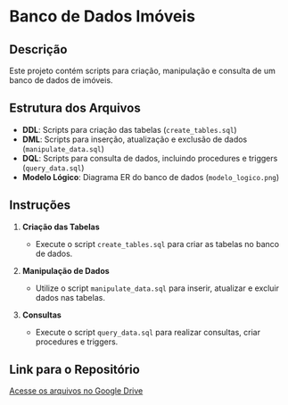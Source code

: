 # Banco de Dados Imóveis

## Descrição
Este projeto contém scripts para criação, manipulação e consulta de um banco de dados de imóveis.

## Estrutura dos Arquivos
- **DDL**: Scripts para criação das tabelas (`create_tables.sql`)
- **DML**: Scripts para inserção, atualização e exclusão de dados (`manipulate_data.sql`)
- **DQL**: Scripts para consulta de dados, incluindo procedures e triggers (`query_data.sql`)
- **Modelo Lógico**: Diagrama ER do banco de dados (`modelo_logico.png`)

## Instruções
1. **Criação das Tabelas**
   - Execute o script `create_tables.sql` para criar as tabelas no banco de dados.

2. **Manipulação de Dados**
   - Utilize o script `manipulate_data.sql` para inserir, atualizar e excluir dados nas tabelas.

3. **Consultas**
   - Execute o script `query_data.sql` para realizar consultas, criar procedures e triggers.

## Link para o Repositório
[Acesse os arquivos no Google Drive](LINK_DO_DRIVE)
